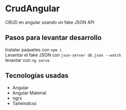 # CrudAngular

CRUD en angular usando un fake JSON API

## Pasos para levantar desarrollo

 Instalar paquetes con `npm i`  
 Levantar el fake JSON con `json-server db.json --watch`  
 levantar con `ng serve`  

## Tecnologías usadas
* Angular
* Angular Material
* ngrx
* Tailwindcss
